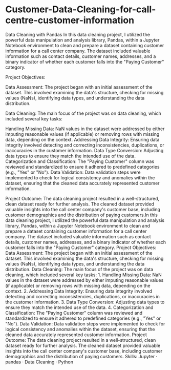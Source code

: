 # Customer-Data-Cleaning-for-call-centre-customer-information
Data Cleaning with Pandas
In this data cleaning project, I utilized the powerful data manipulation and analysis library, Pandas, within a Jupyter Notebook environment to clean and prepare a dataset containing customer information for a call center company. The dataset included valuable information such as contact details, customer names, addresses, and a binary indicator of whether each customer falls into the "Paying Customer" category.

Project Objectives:

Data Assessment: The project began with an initial assessment of the dataset. This involved examining the data's structure, checking for missing values (NaNs), identifying data types, and understanding the data distribution.

Data Cleaning: The main focus of the project was on data cleaning, which included several key tasks:

Handling Missing Data: NaN values in the dataset were addressed by either imputing reasonable values (if applicable) or removing rows with missing data, depending on the context.
Addressing Data Integrity: Ensuring data integrity involved detecting and correcting inconsistencies, duplications, or inaccuracies in the customer information.
Data Type Conversion: Adjusting data types to ensure they match the intended use of the data.
Categorization and Classification: The "Paying Customer" column was reviewed and standardized to ensure it adhered to predefined categories (e.g., "Yes" or "No").
Data Validation: Data validation steps were implemented to check for logical consistency and anomalies within the dataset, ensuring that the cleaned data accurately represented customer information.

Project Outcome: The data cleaning project resulted in a well-structured, clean dataset ready for further analysis. The cleaned dataset provided valuable insights into the call center company's customer base, including customer demographics and the distribution of paying customers.In this data cleaning project, I utilized the powerful data manipulation and analysis library, Pandas, within a Jupyter Notebook environment to clean and prepare a dataset containing customer information for a call center company. The dataset included valuable information such as contact details, customer names, addresses, and a binary indicator of whether each customer falls into the "Paying Customer" category. Project Objectives: Data Assessment: The project began with an initial assessment of the dataset. This involved examining the data's structure, checking for missing values (NaNs), identifying data types, and understanding the data distribution. Data Cleaning: The main focus of the project was on data cleaning, which included several key tasks: 1. Handling Missing Data: NaN values in the dataset were addressed by either imputing reasonable values (if applicable) or removing rows with missing data, depending on the context. 2. Addressing Data Integrity: Ensuring data integrity involved detecting and correcting inconsistencies, duplications, or inaccuracies in the customer information. 3. Data Type Conversion: Adjusting data types to ensure they match the intended use of the data. 4. Categorization and Classification: The "Paying Customer" column was reviewed and standardized to ensure it adhered to predefined categories (e.g., "Yes" or "No"). Data Validation: Data validation steps were implemented to check for logical consistency and anomalies within the dataset, ensuring that the cleaned data accurately represented customer information. Project Outcome: The data cleaning project resulted in a well-structured, clean dataset ready for further analysis. The cleaned dataset provided valuable insights into the call center company's customer base, including customer demographics and the distribution of paying customers. Skills: Jupyter · pandas · Data Cleaning · Python
